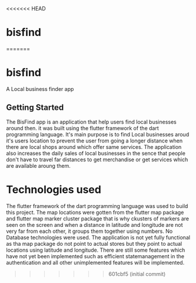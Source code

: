 <<<<<<< HEAD
# bisfind
=======
# bisfind

A Local business finder app

## Getting Started

The BisFind app is an application that help users find local businesses around then. it was built using the flutter framework of the dart programming language.
It's main purpose is to find Local businesses aroud it's users location to prevent the user from going a longer distance when there are local shops around which offer same services.
The application also increases the daily sales of local businesses in the sence that people don't have to travel far distances to get merchandise or get services which are available aroung them.

# Technologies used

The flutter framework of the dart programming language was used to build this project. The map locations were gotten from the flutter map package and flutter map marker cluster package that is why ckusters of markers are 
seen on the screen and when a distance in latitude and longitude are not very far from each other, it groups them together using numbers. No Database technologies were used.
The application is not yet fully functional as tha map package do not point to actual stores but they point to actual locations using latitude and longitude. There are still some features which have not yet been implemented such as efficient statemanagement in the authentication and all other unimplemented features will be implemented.


>>>>>>> 601cbf5 (initial commit)
